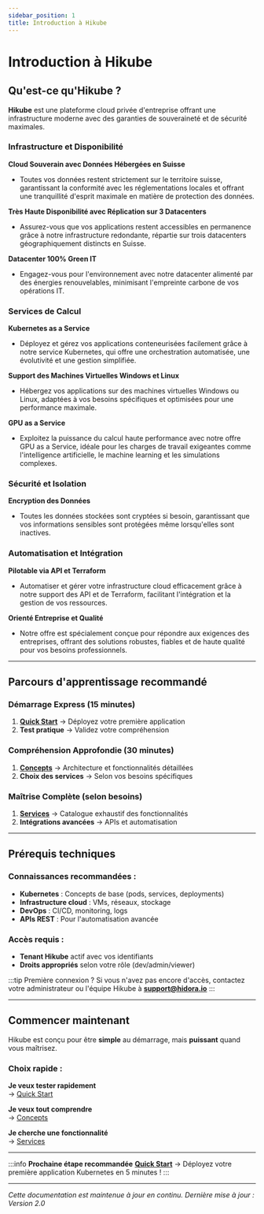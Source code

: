 ```yaml
---
sidebar_position: 1
title: Introduction à Hikube
---
```


# Introduction à Hikube

## **Qu'est-ce qu'Hikube ?**

**Hikube** est une plateforme cloud privée d'entreprise offrant une infrastructure moderne avec des garanties de souveraineté et de sécurité maximales.

### **Infrastructure et Disponibilité**

**Cloud Souverain avec Données Hébergées en Suisse**
- Toutes vos données restent strictement sur le territoire suisse, garantissant la conformité avec les réglementations locales et offrant une tranquillité d'esprit maximale en matière de protection des données.

**Très Haute Disponibilité avec Réplication sur 3 Datacenters**
- Assurez-vous que vos applications restent accessibles en permanence grâce à notre infrastructure redondante, répartie sur trois datacenters géographiquement distincts en Suisse.

**Datacenter 100% Green IT**
- Engagez-vous pour l'environnement avec notre datacenter alimenté par des énergies renouvelables, minimisant l'empreinte carbone de vos opérations IT.

### **Services de Calcul**

**Kubernetes as a Service**
- Déployez et gérez vos applications conteneurisées facilement grâce à notre service Kubernetes, qui offre une orchestration automatisée, une évolutivité et une gestion simplifiée.

**Support des Machines Virtuelles Windows et Linux**
- Hébergez vos applications sur des machines virtuelles Windows ou Linux, adaptées à vos besoins spécifiques et optimisées pour une performance maximale.

**GPU as a Service**
- Exploitez la puissance du calcul haute performance avec notre offre GPU as a Service, idéale pour les charges de travail exigeantes comme l'intelligence artificielle, le machine learning et les simulations complexes.

### **Sécurité et Isolation**

**Encryption des Données**
- Toutes les données stockées sont cryptées si besoin, garantissant que vos informations sensibles sont protégées même lorsqu'elles sont inactives.

### **Automatisation et Intégration**

**Pilotable via API et Terraform**
- Automatiser et gérer votre infrastructure cloud efficacement grâce à notre support des API et de Terraform, facilitant l'intégration et la gestion de vos ressources.

**Orienté Entreprise et Qualité**
- Notre offre est spécialement conçue pour répondre aux exigences des entreprises, offrant des solutions robustes, fiables et de haute qualité pour vos besoins professionnels.

---

## **Parcours d'apprentissage recommandé**

### **Démarrage Express (15 minutes)**
1. **[Quick Start](./quick-start.md)** → Déployez votre première application
2. **Test pratique** → Validez votre compréhension

### **Compréhension Approfondie (30 minutes)** 
1. **[Concepts](./concepts.md)** → Architecture et fonctionnalités détaillées
2. **Choix des services** → Selon vos besoins spécifiques

### **Maîtrise Complète (selon besoins)**
1. **[Services](../services/)** → Catalogue exhaustif des fonctionnalités
2. **Intégrations avancées** → APIs et automatisation

---

## **Prérequis techniques**

### **Connaissances recommandées :**
- **Kubernetes** : Concepts de base (pods, services, deployments)
- **Infrastructure cloud** : VMs, réseaux, stockage
- **DevOps** : CI/CD, monitoring, logs
- **APIs REST** : Pour l'automatisation avancée

### **Accès requis :**
- **Tenant Hikube** actif avec vos identifiants
- **Droits appropriés** selon votre rôle (dev/admin/viewer)

:::tip Première connexion ?
Si vous n'avez pas encore d'accès, contactez votre administrateur ou l'équipe Hikube à **support@hidora.io**
:::

---

## **Commencer maintenant**

Hikube est conçu pour être **simple** au démarrage, mais **puissant** quand vous maîtrisez.

### **Choix rapide :**

<div style={{display: 'flex', gap: '20px', marginBottom: '20px'}}>

**Je veux tester rapidement**  
→ [Quick Start](./quick-start.md)

**Je veux tout comprendre**  
→ [Concepts](./concepts.md)

**Je cherche une fonctionnalité**  
→ [Services](../services/)

</div>

---

:::info **Prochaine étape recommandée**
**[Quick Start](./quick-start.md)** → Déployez votre première application Kubernetes en 5 minutes !
:::

---

*Cette documentation est maintenue à jour en continu. Dernière mise à jour : Version 2.0* 